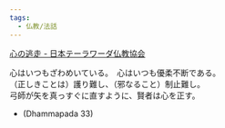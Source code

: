 ```yaml
---
tags:
  - 仏教/法話
---
```

[心の逃走 - 日本テーラワーダ仏教協会](https://j-theravada.com/dhamma/kantouhouwa/kantou003/)

心はいつもざわめいている。　心はいつも優柔不断である。  
（正しきことは）護り難し、（邪なること）制止難し。  
弓師が矢を真っすぐに直すように、賢者は心を正す。
- (Dhammapada 33)
